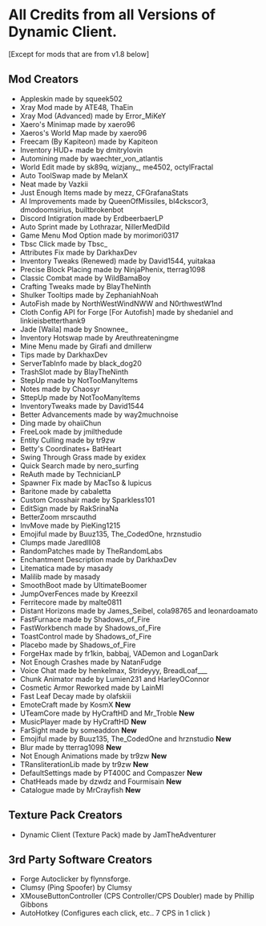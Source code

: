 # All Credits from all Versions of Dynamic Client.
[Except for mods that are from v1.8 below]
## Mod Creators
- Appleskin made by squeek502
- Xray Mod made by ATE48, ThaEin
- Xray Mod (Advanced) made by Error_MiKeY
- Xaero's Minimap made by xaero96
- Xaeros's World Map made by xaero96
- Freecam (By Kapiteon) made by Kapiteon
- Inventory HUD+ made by dmitrylovin
- Automining made by waechter_von_atlantis
- World Edit made by sk89q, wizjany_, me4502, octylFractal
- Auto ToolSwap made by MelanX
- Neat made by Vazkii
- Just Enough Items made by mezz, CFGrafanaStats
- AI Improvements made by QueenOfMissiles, bl4ckscor3, dmodoomsirius, builtbrokenbot
- Discord Intigration made by ErdbeerbaerLP
- Auto Sprint made by Lothrazar, NillerMedDild
- Game Menu Mod Option made by morimori0317
- Tbsc Click made by Tbsc_
- Attributes Fix made by DarkhaxDev
- Inventory Tweaks (Renewed) made by David1544, yuitakaa 
- Precise Block Placing made by NinjaPhenix, tterrag1098
- Classic Combat made by WildBamaBoy          
- Crafting Tweaks made by BlayTheNinth          
- Shulker Tooltips made by ZephaniahNoah     
- AutoFish made by NorthWestWindNWW and N0rthwestW1nd      
- Cloth Config API for Forge [For Autofish] made by shedaniel and linkieisbetterthank9     
- Jade [Waila] made by Snownee_      
- Inventory Hotswap made by Areuthreateningme 
- Mine Menu made by Girafi and dmillerw
- Tips made by DarkhaxDev 
- ServerTabInfo made by black_dog20 
- TrashSlot made by BlayTheNinth 
- StepUp made by NotTooManyItems 
- Notes made by Chaosyr 
- SttepUp made by NotTooManyItems
- InventoryTweaks made by David1544
- Better Advancements made by way2muchnoise 
- Ding made by ohaiiChun
- FreeLook made by jmilthedude 
- Entity Culling made by tr9zw 
- Betty's Coordinates+ BatHeart 
- Swing Through Grass made by exidex 
- Quick Search made by nero_surfing 
- ReAuth made by TechnicianLP 
- Spawner Fix made by MacTso & lupicus
- Baritone made by cabaletta 
- Custom Crosshair made by Sparkless101 
- EditSign made by RakSrinaNa 
- BetterZoom mrscauthd 
- InvMove made by PieKing1215 
- Emojiful made by Buuz135, The_CodedOne, hrznstudio 
- Clumps made Jaredlll08 
- RandomPatches made by TheRandomLabs 
- Enchantment Description made by DarkhaxDev 
- Litematica made by masady 
- Malilib made by masady 
- SmoothBoot made by UltimateBoomer 
- JumpOverFences made by Kreezxil 
- Ferritecore made by malte0811 
- Distant Horizons made by James_Seibel, cola98765 and leonardoamato 
- FastFurnace made by Shadows_of_Fire 
- FastWorkbench made by Shadows_of_Fire 
- ToastControl made by Shadows_of_Fire 
- Placebo made by Shadows_of_Fire 
- ForgeHax made by fr1kin, babbaj, VADemon and LoganDark
- Not Enough Crashes made by NatanFudge
- Voice Chat made by henkelmax, Strideyyy, BreadLoaf___ 
- Chunk Animator made by Lumien231 and HarleyOConnor 
- Cosmetic Armor Reworked made by LainMI 
- Fast Leaf Decay made by olafskiii 
- EmoteCraft made by KosmX **New**
- UTeamCore made by HyCraftHD and Mr_Troble **New**
- MusicPlayer made by HyCraftHD **New**
- FarSight made by someaddon **New**
- Emojiful made by Buuz135, The_CodedOne and hrznstudio **New**
- Blur made by tterrag1098 **New**
- Not Enough Animations made by tr9zw **New**
- TRansliterationLib made by tr9zw **New**
- DefaultSettings made by PT400C and Compaszer **New**
- ChatHeads made by dzwdz and Fourmisain **New**
- Catalogue made by MrCrayfish **New**
## Texture Pack Creators
- Dynamic Client (Texture Pack) made by JamTheAdventurer 
## 3rd Party Software Creators
- Forge Autoclicker by flynnsforge.
- Clumsy (Ping Spoofer) by Clumsy
- XMouseButtonController (CPS Controller/CPS Doubler) made by Phillip Gibbons
- AutoHotkey (Configures each click, etc.. 7 CPS in 1 click )
